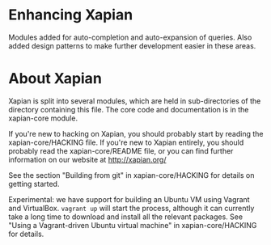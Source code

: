 Enhancing Xapian
=================
Modules added for auto-completion and auto-expansion of queries.
Also added design patterns to make further development easier in these areas.

About Xapian
============
Xapian is split into several modules, which are held in sub-directories of
the directory containing this file.  The core code and documentation is in
the xapian-core module.

If you're new to hacking on Xapian, you should probably start by reading the
xapian-core/HACKING file.  If you're new to Xapian entirely, you should
probably read the xapian-core/README file, or you can find further information
on our website at http://xapian.org/

See the section "Building from git" in xapian-core/HACKING for details
on getting started.

Experimental: we have support for building an Ubuntu VM using Vagrant
and VirtualBox. `vagrant up` will start the process, although it can
currently take a long time to download and install all the relevant
packages. See "Using a Vagrant-driven Ubuntu virtual machine" in
xapian-core/HACKING for details.
